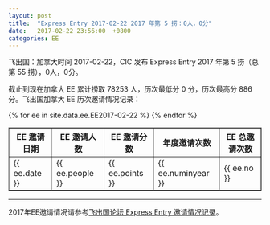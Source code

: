 ```yaml
---
layout: post
title:  "Express Entry 2017-02-22 2017 年第 5 捞：0人，0分"
date:   2017-02-22 23:56:00  +0800
categories: EE
---
```


飞出国：加拿大时间 2017-02-22，CIC 发布 Express Entry 2017 年第 5 捞（总第 55 捞），0人，0分。

截止到现在加拿大 EE 累计捞取 78253 人，历次最低分 0 分，历次最高分 886分。飞出国加拿大 EE 历次邀请情况记录：

<table border = "1" cellpadding="1" cellspacing="0">
  <tr>    
    <th>EE 邀请日期</th>
    <th>EE 邀请人数</th>
    <th>EE 邀请分数</th>
    <th>年度邀请次数</th>
    <th>EE 总邀请次数</th>
  </tr>
{% for ee in site.data.ee.EE2017-02-22 %}
<tr>
<td> {{ ee.date }} </td>
<td> {{ ee.people }} </td>
<td> {{ ee.points }} </td>
<td> {{ ee.numinyear }} </td>
<td> {{ ee.no }} </td>
</tr>
{% endfor %}
</table>

------

2017年EE邀请情况请参考<a href="http://bbs.fcgvisa.com/t/2017-express-entry-ita-ee/20819" target="_blank">飞出国论坛 Express Entry 邀请情况记录</a>。